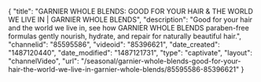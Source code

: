 {
    "title": "GARNIER WHOLE BLENDS: GOOD FOR YOUR HAIR & THE WORLD WE LIVE IN | GARNIER WHOLE BLENDS",
    "description": "Good for your hair and the world we live in, see how GARNIER WHOLE BLENDS paraben-free formulas gently nourish, hydrate, and repair for naturally beautiful hair.",
    "channelid": "85595586",
    "videoid": "85396621",
    "date_created": "1487120440",
    "date_modified": "1487121731",
    "type": "captivate",
    "layout": "channelVideo",
    "url": "\/seasonal\/garnier-whole-blends-good-for-your-hair-the-world-we-live-in-garnier-whole-blends\/85595586-85396621"
}